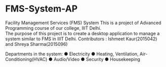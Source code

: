 # FMS-System-AP
Facility Management Services (FMS) System
This is a project of Advanced Programming course of our college, IIIT Delhi.  
The purpose of this project is to create a desktop application to manage a system similar to FMS in IIIT Delhi.
Contributors : Ishmeet Kaur(2015042) and Shreya Sharma(2015096)

Departments in the system:
● Electricity
● Heating, Ventilation, Air-Conditioning(HVAC)
● Audio/Video
● Security
● Housekeeping

